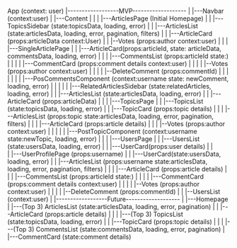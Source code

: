 
App (context: user)
|------------------MVP-------------------
|
|---Navbar (context:user)
|
|---Content
|   |
|   |---ArticlesPage (Initial Homepage)
|   |   |---TopicsSidebar (state:topicsData, loading, error)
|   |   |---ArticlesList (state:articlesData, loading, error, pagination, filters)
|   |       |---ArticleCard (props:articleData context:User)
|   |           |--Votes (props:author context:user)
|   |
|   |---SingleArticlePage
|   |   |---ArticleCard(props:articleId, state: articleData, commentsData, loading, error)
|   |   |   |---CommentsList (props:articleId state:)
|   |   |   |   |---CommentCard (props:comment details context:user)
|   |   |   |       |--Votes (props:author context:user)
|   |   |   |       |--DeleteComment (props:commentId)
|   |   |   |
|   |   |   |---PosCommentsComponent (context:username state: newComment, loading, error)
|   |   |
|   |   |---RelatedArticlesSidebar (state:relatedArticles, loading, error)
|   |       |---ArticlesList (state:articlesData, loading, error)
|   |           |---ArticleCard (props:articleData)
|   |
|   |---TopicsPage
|   |   |---TopicsList (state:topicsData, loading, error)
|   |   |---TopicCard (props:topic details)
|   |   |   |---ArticlesList (props:topic state:articlesData, loading, error, pagination, filters)
|   |   |        |---ArticleCard (props:article details)
|   |   |            |--Votes (props:author context:user)
|   |   |
|   |   |---PostTopicComponent (context:username state:newTopic, loading, error)
|   |
|   |---UsersPage
|   |   |---UsersList (state:usersData, loading, error)
|   |       |---UserCard(props:user details)
|   |        
|   |---UserProfilePage (props:username)
|   |   |---UserCard(state:usersData, loading, error)
|   |   |---ArticlesList (props:username state:articlesData, loading, error, pagination, filters)
|   |   |   |---ArticleCard (props:article details)
|   |   |   |---CommentsList (props:articleId state:)
|   |   |   |   |---CommentCard (props:comment details context:user)
|   |   |   |       |--Votes (props:author context:user)
|   |   |   |       |--DeleteComment (props:commentId)
|   |   |--UsersList (context:user)
|
|------------------Future-------------------
|
|---Homepage
|   |---(Top 3) ArticlesList (state:articlesData, loading, error, pagination)
|   |       |---ArticleCard (props:article details)
|   |
|   |---(Top 3) TopicsList (state:topicsData, loading, error)
|   |   |---TopicCard (props:topic details)
|   |
|   |---(Top 3) CommentsList (state:commentsData, loading, error, pagination)
|       |---CommentCard (state:comment details)
